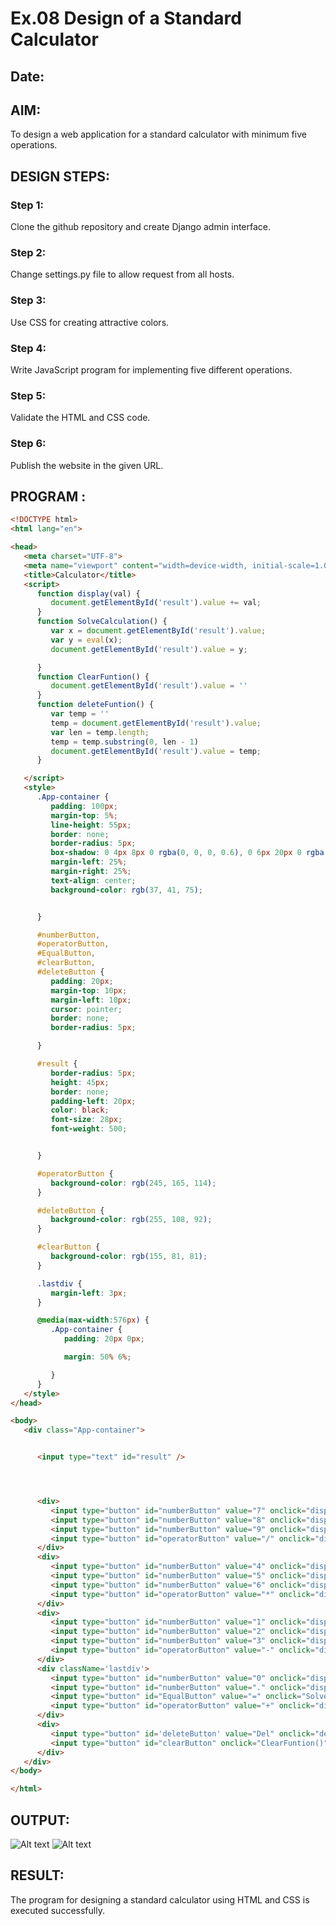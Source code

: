 # Ex.08 Design of a Standard Calculator
## Date:

## AIM:
To design a web application for a standard calculator with minimum five operations.

## DESIGN STEPS:

### Step 1:
Clone the github repository and create Django admin interface.

### Step 2:
Change settings.py file to allow request from all hosts.

### Step 3:
Use CSS for creating attractive colors.

### Step 4:
Write JavaScript program for implementing five different operations.

### Step 5:
Validate the HTML and CSS code.

### Step 6:
Publish the website in the given URL.

## PROGRAM :
```html
<!DOCTYPE html>
<html lang="en">

<head>
   <meta charset="UTF-8">
   <meta name="viewport" content="width=device-width, initial-scale=1.0">
   <title>Calculator</title>
   <script>
      function display(val) {
         document.getElementById('result').value += val;
      }
      function SolveCalculation() {
         var x = document.getElementById('result').value;
         var y = eval(x);
         document.getElementById('result').value = y;

      }
      function ClearFuntion() {
         document.getElementById('result').value = ''
      }
      function deleteFuntion() {
         var temp = ''
         temp = document.getElementById('result').value;
         var len = temp.length;
         temp = temp.substring(0, len - 1)
         document.getElementById('result').value = temp;
      }

   </script>
   <style>
      .App-container {
         padding: 100px;
         margin-top: 5%;
         line-height: 55px;
         border: none;
         border-radius: 5px;
         box-shadow: 0 4px 8px 0 rgba(0, 0, 0, 0.6), 0 6px 20px 0 rgba(0, 0, 0, 0.39);
         margin-left: 25%;
         margin-right: 25%;
         text-align: center;
         background-color: rgb(37, 41, 75);


      }

      #numberButton,
      #operatorButton,
      #EqualButton,
      #clearButton,
      #deleteButton {
         padding: 20px;
         margin-top: 10px;
         margin-left: 10px;
         cursor: pointer;
         border: none;
         border-radius: 5px;

      }

      #result {
         border-radius: 5px;
         height: 45px;
         border: none;
         padding-left: 20px;
         color: black;
         font-size: 28px;
         font-weight: 500;


      }

      #operatorButton {
         background-color: rgb(245, 165, 114);
      }

      #deleteButton {
         background-color: rgb(255, 108, 92);
      }

      #clearButton {
         background-color: rgb(155, 81, 81);
      }

      .lastdiv {
         margin-left: 3px;
      }

      @media(max-width:576px) {
         .App-container {
            padding: 20px 0px;

            margin: 50% 6%;

         }
      }
   </style>
</head>

<body>
   <div class="App-container">


      <input type="text" id="result" />




      <div>
         <input type="button" id="numberButton" value="7" onclick="display('7')" />
         <input type="button" id="numberButton" value="8" onclick="display('8')" />
         <input type="button" id="numberButton" value="9" onclick="display('9')" />
         <input type="button" id="operatorButton" value="/" onclick="display('/')" />
      </div>
      <div>
         <input type="button" id="numberButton" value="4" onclick="display('4')" />
         <input type="button" id="numberButton" value="5" onclick="display('5')" />
         <input type="button" id="numberButton" value="6" onclick="display('6')" />
         <input type="button" id="operatorButton" value="*" onclick="display('*')" />
      </div>
      <div>
         <input type="button" id="numberButton" value="1" onclick="display('1')" />
         <input type="button" id="numberButton" value="2" onclick="display('2')" />
         <input type="button" id="numberButton" value="3" onclick="display('3')" />
         <input type="button" id="operatorButton" value="-" onclick="display('-')" />
      </div>
      <div className='lastdiv'>
         <input type="button" id="numberButton" value="0" onclick="display('0')" />
         <input type="button" id="numberButton" value="." onclick="display('.')" />
         <input type="button" id="EqualButton" value="=" onclick="SolveCalculation()" />
         <input type="button" id="operatorButton" value="+" onclick="display('+')" />
      </div>
      <div>
         <input type="button" id='deleteButton' value="Del" onclick="deleteFuntion()" />
         <input type="button" id="clearButton" onclick="ClearFuntion()" value="C" />
      </div>
   </div>
</body>

</html>
```
## OUTPUT:
![Alt text](image.png)
![Alt text](image-1.png)
## RESULT:
The program for designing a standard calculator using HTML and CSS is executed successfully.
